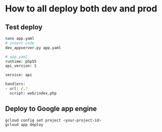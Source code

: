 # How to all deploy both dev and prod

## Test deploy

```bash
nano app.yaml
# insert code
dev_appserver.py app.yaml
```

```bash
# app.yaml
runtime: php55
api_version: 1

service: api

handlers:
- url: /.*
  script: web/index.php
```

## Deploy to Google app engine

```bash
gcloud config set project <your-project-id>
gcloud app deploy
```
